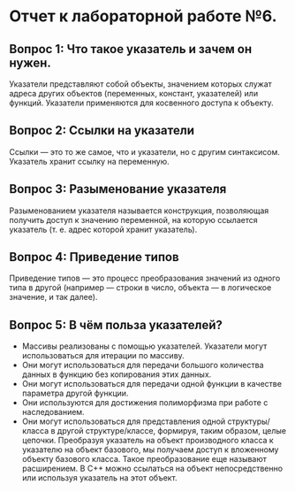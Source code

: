 # Отчет к лабораторной работе №6.

## Вопрос 1: Что такое указатель и зачем он нужен.

Указатели представляют собой объекты, значением которых служат адреса других объектов (переменных, констант, указателей) или функций. Указатели применяются для косвенного доступа к объекту.

## Вопрос 2: Ссылки на указатели

Ссылки — это то же самое, что и указатели, но с другим синтаксисом. Указатель хранит ссылку на переменную. 

## Вопрос 3: Разыменование указателя

Разыменованием указателя называется конструкция, позволяющая получить доступ к значению переменной, на которую ссылается указатель (т. е. адрес которой хранит указатель).  

## Вопрос 4: Приведение типов

Приведение типов — это процесс преобразования значений из одного типа в другой (например — строки в число, объекта — в логическое значение, и так далее).

## Вопрос 5: В чём польза указателей?
- Массивы реализованы с помощью указателей. Указатели могут использоваться для итерации по массиву.
- Они могут использоваться для передачи большого количества данных в функцию без копирования этих данных.
- Они могут использоваться для передачи одной функции в качестве параметра другой функции.
- Они используются для достижения полиморфизма при работе с наследованием.
- Они могут использоваться для представления одной структуры/класса в другой структуре/классе, формируя, таким образом, целые цепочки. Преобразуя указатель на объект производного класса к указателю на объект базового, мы получаем доступ к вложенному объекту базового класса. Такое преобразование еще называют расширением. В С++ можно ссылаться на объект непосредственно или используя указатель на этот объект.

